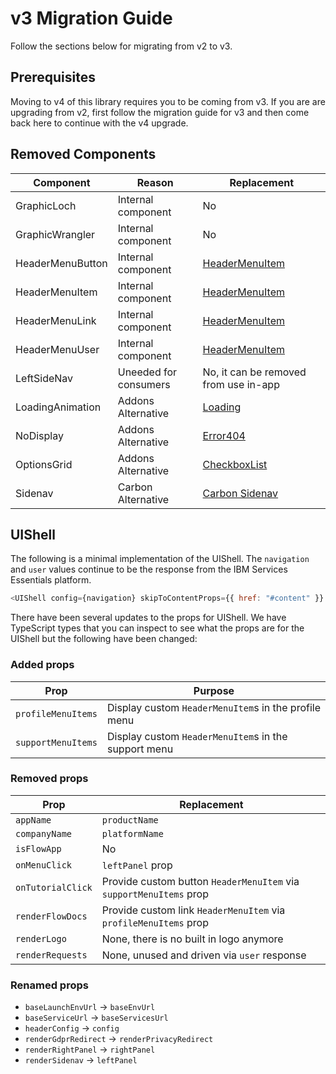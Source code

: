 # v3 Migration Guide

Follow the sections below for migrating from v2 to v3.

## Prerequisites

Moving to v4 of this library requires you to be coming from v3. If you are are upgrading from v2, first follow the migration guide for v3 and then come back here to continue with the v4 upgrade.

## Removed Components

| Component        | Reason                | Replacement                                                                                                       |
| ---------------- | --------------------- | ----------------------------------------------------------------------------------------------------------------- |
| GraphicLoch      | Internal component    | No                                                                                                                |
| GraphicWrangler  | Internal component    | No                                                                                                                |
| HeaderMenuButton | Internal component    | [HeaderMenuItem](https://carbon-addons-boomerang-react.netlify.app/?path=/story/platform-headermenuitem--default) |
| HeaderMenuItem   | Internal component    | [HeaderMenuItem](https://carbon-addons-boomerang-react.netlify.app/?path=/story/platform-headermenuitem--default) |
| HeaderMenuLink   | Internal component    | [HeaderMenuItem](https://carbon-addons-boomerang-react.netlify.app/?path=/story/platform-headermenuitem--default) |
| HeaderMenuUser   | Internal component    | [HeaderMenuItem](https://carbon-addons-boomerang-react.netlify.app/?path=/story/platform-headermenuitem--default) |
| LeftSideNav      | Uneeded for consumers | No, it can be removed from use in-app                                                                             |
| LoadingAnimation | Addons Alternative    | [Loading](https://carbon-addons-boomerang-react.netlify.app/?path=/story/components-loading--default)             |
| NoDisplay        | Addons Alternative    | [Error404](https://carbon-addons-boomerang-react.netlify.app/?path=/story/errors-error404--boomerang)             |
| OptionsGrid      | Addons Alternative    | [CheckboxList](https://carbon-addons-boomerang-react.netlify.app/?path=/story/inputs-checkboxlist--default)       |
| Sidenav          | Carbon Alternative    | [Carbon Sidenav](https://react.carbondesignsystem.com/?path=/story/components-ui-shell--fixed-side-nav)           |

## UIShell

The following is a minimal implementation of the UIShell. The `navigation` and `user` values continue to be the response from the IBM Services Essentials platform.

```js
<UIShell config={navigation} skipToContentProps={{ href: "#content" }} user={user} />
```

There have been several updates to the props for UIShell. We have TypeScript types that you can inspect to see what the props are for the UIShell but the following have been changed:

### Added props

| Prop               | Purpose                                              |
| ------------------ | ---------------------------------------------------- |
| `profileMenuItems` | Display custom `HeaderMenuItem`s in the profile menu |
| `supportMenuItems` | Display custom `HeaderMenuItem`s in the support menu |

### Removed props

| Prop              | Replacement                                                        |
| ----------------- | ------------------------------------------------------------------ |
| `appName`         | `productName`                                                      |
| `companyName`     | `platformName`                                                     |
| `isFlowApp`       | No                                                                 |
| `onMenuClick`     | `leftPanel` prop                                                   |
| `onTutorialClick` | Provide custom button `HeaderMenuItem` via `supportMenuItems` prop |
| `renderFlowDocs`  | Provide custom link `HeaderMenuItem` via `profileMenuItems` prop   |
| `renderLogo`      | None, there is no built in logo anymore                            |
| `renderRequests`  | None, unused and driven via `user` response                        |

### Renamed props

- `baseLaunchEnvUrl` -> `baseEnvUrl`
- `baseServiceUrl` -> `baseServicesUrl`
- `headerConfig` -> `config`
- `renderGdprRedirect` -> `renderPrivacyRedirect`
- `renderRightPanel` -> `rightPanel`
- `renderSidenav` -> `leftPanel`
